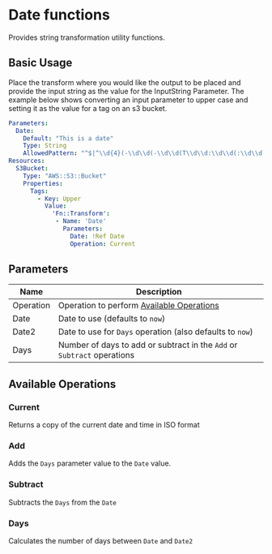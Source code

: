 # Date functions

Provides string transformation utility functions.

## Basic Usage

Place the transform where you would like the output to be placed and provide the input string as the value for the
InputString Parameter. The example below shows converting an input parameter to upper case and setting it as the value
for a tag on an s3 bucket.

```yaml
Parameters:
  Date:
    Default: "This is a date"
    Type: String
    AllowedPattern: "^$|^\\d{4}(-\\d\\d(-\\d\\d(T\\d\\d:\\d\\d(:\\d\\d)?(\\.\\d+)?(([+-]\\d\\d:\\d\\d)|Z)?)?)?)?$"
Resources:
  S3Bucket:
    Type: "AWS::S3::Bucket"
    Properties:
      Tags:
        - Key: Upper
          Value:
            'Fn::Transform':
             - Name: 'Date'
               Parameters:
                 Date: !Ref Date
                 Operation: Current
```
## Parameters



| Name | Description |
|------|-------------|
| Operation | Operation to perform  [Available Operations](#AvailableOperations)  |
| Date | Date to use (defaults to `now`) |
| Date2 | Date to use for `Days` operation (also defaults to `now`)
| Days | Number of days to add or subtract in the `Add` or `Subtract` operations |

## Available Operations

### Current

Returns a copy of the current date and time in ISO format
 
### Add

Adds the `Days` parameter value to the `Date` value.

### Subtract

Subtracts the `Days` from the `Date`

### Days

Calculates the number of days between `Date` and `Date2`

